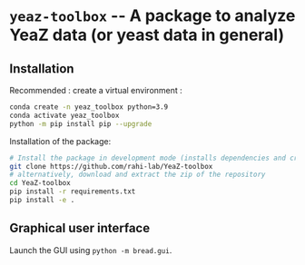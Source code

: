 # ``yeaz-toolbox`` -- A package to analyze YeaZ data (or yeast data in general)

## Installation

Recommended : create a virtual environment :

```sh
conda create -n yeaz_toolbox python=3.9
conda activate yeaz_toolbox
python -m pip install pip --upgrade
```

Installation of the package:

```sh
# Install the package in development mode (installs dependencies and creates symlink)
git clone https://github.com/rahi-lab/YeaZ-toolbox
# alternatively, download and extract the zip of the repository
cd YeaZ-toolbox
pip install -r requirements.txt
pip install -e .
```

## Graphical user interface

Launch the GUI using ``python -m bread.gui``.

